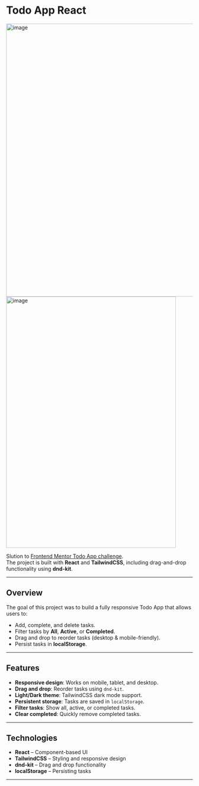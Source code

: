 # Todo App React

<img width="1530" height="737" alt="image" src="https://github.com/user-attachments/assets/536768bc-ea87-4d04-8593-6a66fd66b1bb" />
<img width="458" height="678" alt="image" src="https://github.com/user-attachments/assets/63ffe3b5-a1f7-4019-a6a0-53e92e71f278" />

Slution to [Frontend Mentor Todo App challenge](https://www.frontendmentor.io/challenges/todo-app-Su1_KokOW).  
The project is built with **React** and **TailwindCSS**, including drag-and-drop functionality using **dnd-kit**.

---

## Overview

The goal of this project was to build a fully responsive Todo App that allows users to:

- Add, complete, and delete tasks.
- Filter tasks by **All**, **Active**, or **Completed**.
- Drag and drop to reorder tasks (desktop & mobile-friendly).
- Persist tasks in **localStorage**.

---

## Features

- **Responsive design**: Works on mobile, tablet, and desktop.  
- **Drag and drop**: Reorder tasks using `dnd-kit`.  
- **Light/Dark theme**: TailwindCSS dark mode support.  
- **Persistent storage**: Tasks are saved in `localStorage`.  
- **Filter tasks**: Show all, active, or completed tasks.  
- **Clear completed**: Quickly remove completed tasks.  

---

## Technologies

- **React** – Component-based UI  
- **TailwindCSS** – Styling and responsive design  
- **dnd-kit** – Drag and drop functionality  
- **localStorage** – Persisting tasks  

---

